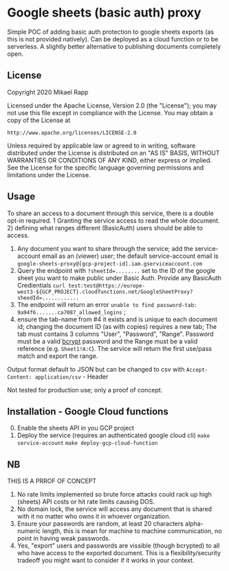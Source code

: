 # Google sheets (basic auth) proxy

Simple POC of adding basic auth protection to google sheets exports (as this is not provided natively). Can be deployed as a cloud function or to be serverless. A slightly better alternative to publishing documents completely open.

## License
Copyright 2020 Mikael Rapp

Licensed under the Apache License, Version 2.0 (the "License");
you may not use this file except in compliance with the License.
You may obtain a copy of the License at

    http://www.apache.org/licenses/LICENSE-2.0

Unless required by applicable law or agreed to in writing, software
distributed under the License is distributed on an "AS IS" BASIS,
WITHOUT WARRANTIES OR CONDITIONS OF ANY KIND, either express or implied.
See the License for the specific language governing permissions and
limitations under the License.

## Usage
To share an access to a document through this service, there is a double opt-in required. 1 Granting the service access to read the whole document. 2) defining what ranges different (BasicAuth) users should be able to access.

1) Any document you want to share through the service; add the service-account email as an (viewer) user; the default service-account email is `google-sheets-proxy@[gcp-project-id].iam.gserviceaccount.com`
2) Query the endpoint with `?sheetId=........` set to the ID of the google sheet you want to make public under Basic Auth. Provide any BasicAuth Credientials 
`curl test:test@https://europe-west3-${GCP_PROJECT}.cloudfunctions.net/GoogleSheetProxy?sheedId=............`
3) The endpoint will return an error `unable to find password-tab: 9a94f6.......ca7087_allowed_logins` ;
4) ensure the tab-name from #4 it exists and is unique to each document id; changing the document ID (as with copies) requires a new tab; The tab must contains 3 columns "User", "Password", "Range". Password must be a valid [bcrypt](https://bcrypt-generator.com/) password and the Range must be a valid reference (e.g. `Sheet1!A:C`). The service will return the first use/pass match and export the range. 

Output format default to JSON but can be changed to csv with `Accept-Content: application/csv` - Header

Not tested for production use; only a proof of concept.

## Installation - Google Cloud functions

0) Enable the sheets API in you GCP project
1) Deploy the service (requires an authenticated google cloud cli)
`make service-account`
`make deploy-gcp-cloud-function`

## NB
THIS IS A PRROF OF CONCEPT

1) No rate limits implemented so brute force attacks could rack up high (sheets) API costs or hit rate limits causing DOS.
2) No domain lock, the service will access any document that is shared with it no matter who owns it in whoever organization.
3) Ensure your passwords are random, at least 20 characters alpha-numeric length, this is mean for machine to machine communication, no point in having weak passwords.
4) Yes, "export" users and passwords are vissible (though bcrypted) to all who have access to the exported document. This is a flexibility/security tradeoff you might want to consider if it works in your context.